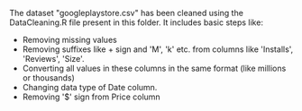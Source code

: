 The dataset "googleplaystore.csv" has been cleaned using the DataCleaning.R file present in this folder.
It includes basic steps like:
* Removing missing values
* Removing suffixes like + sign and 'M', 'k' etc. from columns like 'Installs', 'Reviews', 'Size'.
* Converting all values in these columns in the same format (like millions or thousands)
* Changing data type of Date column.
* Removing '$' sign from Price column
